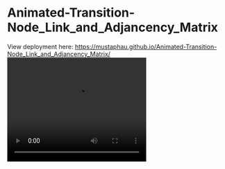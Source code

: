 # Animated-Transition-Node_Link_and_Adjancency_Matrix
View deployment here: https://mustaphau.github.io/Animated-Transition-Node_Link_and_Adjancency_Matrix/
<video width="320" height="240" controls>
  <source src="https://user-images.githubusercontent.com/123378149/233776525-3b732124-7651-42e9-9191-d7910ce41eb8.mp4" type="video/mp4">
</video>
